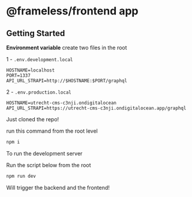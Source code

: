 # @frameless/frontend app

## Getting Started

**Environment variable**
create two files in the root

1 - `.env.development.local`

```env
HOSTNAME=localhost
PORT=1337
API_URL_STRAPI=http://$HOSTNAME:$PORT/graphql
```

2 - `.env.production.local`

```env
HOSTNAME=utrecht-cms-c3nji.ondigitalocean
API_URL_STRAPI=https://utrecht-cms-c3nji.ondigitalocean.app/graphql
```

Just cloned the repo!

run this command from the root level

```bash
npm i
```

To run the development server

Run the script below from the root

```bash
npm run dev
```

Will trigger the backend and the frontend!
